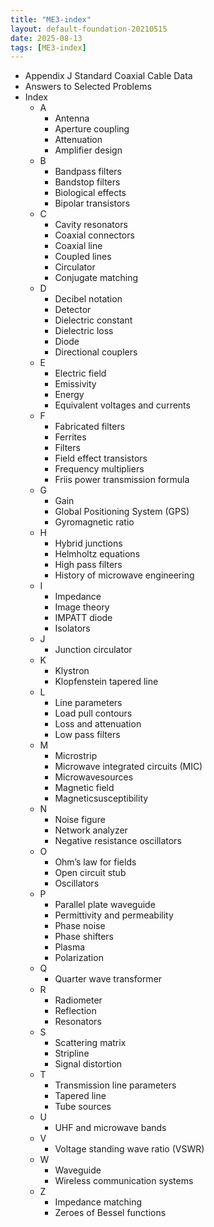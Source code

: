 ```yaml
---
title: "ME3-index"
layout: default-foundation-20210515
date: 2025-08-13
tags: [ME3-index]
---
```


- Appendix J Standard Coaxial Cable Data  
- Answers to Selected Problems  
- Index  
  - A  
    - Antenna  
    - Aperture coupling  
    - Attenuation  
    - Amplifier design  
  - B  
    - Bandpass filters  
    - Bandstop filters  
    - Biological effects  
    - Bipolar transistors  
  - C  
    - Cavity resonators  
    - Coaxial connectors  
    - Coaxial line  
    - Coupled lines  
    - Circulator  
    - Conjugate matching  
  - D  
    - Decibel notation  
    - Detector  
    - Dielectric constant  
    - Dielectric loss  
    - Diode  
    - Directional couplers  
  - E  
    - Electric field  
    - Emissivity  
    - Energy  
    - Equivalent voltages and currents  
  - F  
    - Fabricated filters  
    - Ferrites  
    - Filters  
    - Field effect transistors  
    - Frequency multipliers  
    - Friis power transmission formula  
  - G  
    - Gain  
    - Global Positioning System (GPS)  
    - Gyromagnetic ratio  
  - H  
    - Hybrid junctions  
    - Helmholtz equations  
    - High pass filters  
    - History of microwave engineering  
  - I  
    - Impedance  
    - Image theory  
    - IMPATT diode  
    - Isolators  
  - J  
    - Junction circulator  
  - K  
    - Klystron  
    - Klopfenstein tapered line  
  - L  
    - Line parameters  
    - Load pull contours  
    - Loss and attenuation  
    - Low pass filters  
  - M  
    - Microstrip  
    - Microwave integrated circuits (MIC)  
    - Microwavesources  
    - Magnetic field  
    - Magneticsusceptibility  
  - N  
    - Noise figure  
    - Network analyzer  
    - Negative resistance oscillators  
  - O  
    - Ohm’s law for fields  
    - Open circuit stub  
    - Oscillators  
  - P  
    - Parallel plate waveguide  
    - Permittivity and permeability  
    - Phase noise  
    - Phase shifters  
    - Plasma  
    - Polarization  
  - Q  
    - Quarter wave transformer  
  - R  
    - Radiometer  
    - Reflection  
    - Resonators  
  - S  
    - Scattering matrix  
    - Stripline  
    - Signal distortion  
  - T  
    - Transmission line parameters  
    - Tapered line  
    - Tube sources  
  - U  
    - UHF and microwave bands  
  - V  
    - Voltage standing wave ratio (VSWR)  
  - W  
    - Waveguide  
    - Wireless communication systems  
  - Z  
    - Impedance matching  
    - Zeroes of Bessel functions
